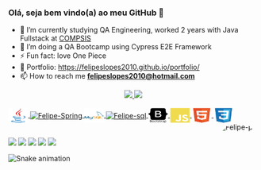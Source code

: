 ### Olá, seja bem vindo(a) ao meu GitHub 👋


- 🔭 I’m currently studying QA Engineering, worked 2 years with Java Fullstack at <a href="https://compsis.com.br/">COMPSIS<a/>
- 🌱 I’m doing a QA Bootcamp using Cypress E2E Framework
- ⚡ Fun fact: love One Piece
- 🌟 Portfolio: https://felipeslopes2010.github.io/portfolio/
- 📫 How to reach me **felipeslopes2010@hotmail.com**

<div align="center">
  <a href="https://github.com/felipeslopes2010">
  <img height="180em" src="https:///github-readme-stats-six-kappa-30.vercel.app/api?username=felipeslopes2010&show_icons=true&theme=dracula&include_all_commits=true&count_private=true"/>
  <img height="180em" src="https://github-readme-stats-six-kappa-30.vercel.app/api/top-langs/?username=felipeslopes2010&layout=compact&langs_count=7&theme=dracula"/>
</div>
<div style="display: inline_block"><br>
  <img align="center" alt="Felipe-Java" height="30" width="40" src="https://raw.githubusercontent.com/devicons/devicon/master/icons/java/java-original.svg">
  <img align="center" alt="Felipe-Spring" height="30" width="40" src="https://www.vectorlogo.zone/logos/springio/springio-icon.svg">
  <img align="center" alt="Felipe-mysql" height="30" width="40" src="https://raw.githubusercontent.com/devicons/devicon/master/icons/mysql/mysql-original-wordmark.svg">
  <img align="center" alt="Felipe-sql" height="30" width="40" src="https://cdn.jsdelivr.net/gh/devicons/devicon/icons/microsoftsqlserver/microsoftsqlserver-plain-wordmark.svg">
  <img align="center" alt="Felipe-boots" height="30" width="40" src="https://raw.githubusercontent.com/devicons/devicon/master/icons/bootstrap/bootstrap-plain-wordmark.svg">
  <img align="center" alt="Felipe-Js" height="30" width="40" src="https://raw.githubusercontent.com/devicons/devicon/master/icons/javascript/javascript-plain.svg">
  <img align="center" alt="Felipe-HTML" height="30" width="40" src="https://raw.githubusercontent.com/devicons/devicon/master/icons/html5/html5-original.svg">
  <img align="center" alt="Felipe-CSS" height="30" width="40" src="https://raw.githubusercontent.com/devicons/devicon/master/icons/css3/css3-original.svg">
  <img align="right" alt="Felipe-pic" height="150" style="border-radius:50px;" src="https://www.icegif.com/wp-content/uploads/luffy-icegif-10.gif">
</div>
  
  ##
 
<div> 
  <a href="https://www.linkedin.com/in/felipe-santos-lopes-1a873416b/" target="_blank"><img src="https://img.shields.io/badge/-LinkedIn-%230077B5?style=for-the-badge&logo=linkedin&logoColor=white" target="_blank"></a> 
  <a href = "mailto:felipeslopes2010@hotmail.com"><img src="https://img.shields.io/badge/Gmail-D14836?style=for-the-badge&logo=gmail&logoColor=white" target="_blank"></a>
 	<a href="https://www.crunchyroll.com/user/Kimura777" target="_blank"><img src="https://img.shields.io/badge/Crunchyroll-F47521?style=for-the-badge&logo=crunchyroll&logoColor=white" target="_blank"></a>
  <img src="https://img.shields.io/badge/Ubuntu-E95420?style=for-the-badge&logo=ubuntu&logoColor=white" target="_blank"></a>
  <img src="https://img.shields.io/badge/Windows-0078D6?style=for-the-badge&logo=windows&logoColor=white" target="_blank"></a>
 
  ![Snake animation](https://github.com/felipeslopes2010/felipeslopes2010/blob/output/github-contribution-grid-snake.svg)
 
</div>
